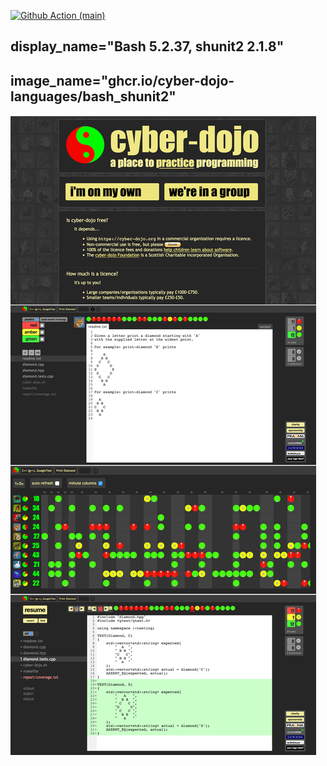 [![Github Action (main)](https://github.com/cyber-dojo-languages/bash-shunit2/actions/workflows/main.yml/badge.svg)](https://github.com/cyber-dojo-languages/bash-shunit2/actions)

## display_name="Bash 5.2.37, shunit2 2.1.8"
## image_name="ghcr.io/cyber-dojo-languages/bash_shunit2"

![cyber-dojo.org home page](https://github.com/cyber-dojo/cyber-dojo/blob/master/shared/home_page_snapshot.png)